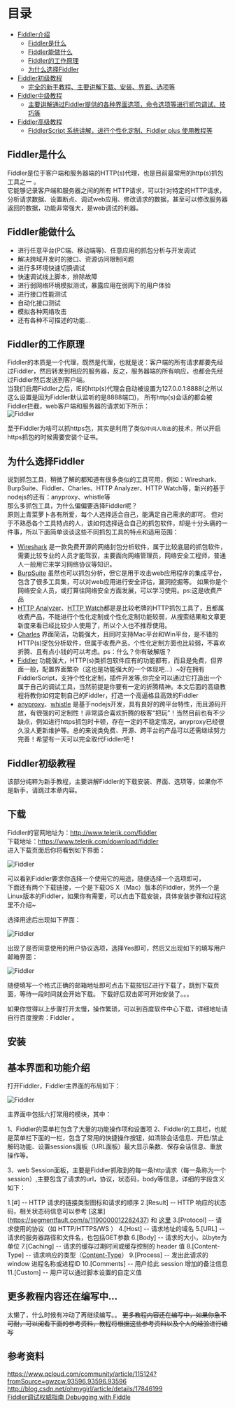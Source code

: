 # 目录
* [Fiddler介绍](#Fiddler介绍)
  * [Fiddler是什么](#Fiddler是什么)
  * [Fiddler能做什么](#Fiddler能做什么)
  * [Fiddler的工作原理](#Fiddler的工作原理)
  * [为什么选择Fiddler](#为什么选择Fiddler)
* [Fiddler初级教程](#更多教程内容还在编写中...)
  * [完全的新手教程、主要讲解下载、安装、界面、选项等](#更多教程内容还在编写中...)
* [Fiddler中级教程](#Fiddler中级教程)
  * [主要讲解通过Fiddler提供的各种界面选项，命令选项等进行抓包调试、技巧等](#更多教程内容还在编写中...)
* [Fiddler高级教程](#更多教程内容还在编写中...)
  * [FiddlerScript 系统讲解，进行个性化定制、Fiddler plus 使用教程等](#更多教程内容还在编写中...)

## Fiddler是什么
Fiddler是位于客户端和服务器端的HTTP(s)代理，也是目前最常用的http(s)抓包工具之一 。   
它能够记录客户端和服务器之间的所有 HTTP请求，可以针对特定的HTTP请求，分析请求数据、设置断点、调试web应用、修改请求的数据，甚至可以修改服务器返回的数据，功能非常强大，是web调试的利器。

## Fiddler能做什么

* 进行任意平台(PC端、移动端等)、任意应用的抓包分析与开发调试
* 解决跨域开发时的接口、资源访问限制问题
* 进行多环境快速切换调试
* 快速调试线上脚本，排除故障
* 进行弱网络环境模拟测试，暴露应用在弱网下的用户体验
* 进行接口性能测试
* 自动化接口测试
* 模拟各种网络攻击
* 还有各种不可描述的功能...

## Fiddler的工作原理
Fiddler的本质是一个代理，既然是代理，也就是说：客户端的所有请求都要先经过Fiddler，然后转发到相应的服务器，反之，服务器端的所有响应，也都会先经过Fiddler然后发送到客户端。  
当我们启用Fiddler之后，IE的http(s)代理会自动被设置为127.0.0.1:8888(之所以这么设置是因为Fiddler默认监听的是8888端口)， 所有http(s)会话的都会被Fiddler拦截，web客户端和服务器的请求如下所示：  
![Fiddler](img/pic001.png)  

至于Fiddler为啥可以抓https包，其实是利用了类似`中间人攻击`的技术，所以开启https抓包的时候需要安装个证书。

## 为什么选择Fiddler
说到抓包工具，稍微了解的都知道有很多类似的工具可用，例如：Wireshark、BurpSuite、Fiddler、Charles、HTTP Analyzer、HTTP Watch等，新兴的基于nodejs的还有：anyproxy、whistle等  
那么多抓包工具，为什么偏偏要选择Fiddler呢？  
原则上青菜萝卜各有所爱，每个人选择适合自己，能满足自己需求的即可。
但对于不熟悉各个工具特点的人，该如何选择适合自己的抓包软件，却是十分头痛的一件事，所以下面简单谈谈这些不同抓包工具的特点和适用范围：  
* [Wireshark](https://www.wireshark.org/) 是一款免费开源的网络封包分析软件，属于比较底层的抓包软件，需要比较专业的人员才能驾驭，主要面向网络管理员，网络安全工程师，普通人一般用它来学习网络协议等知识。
* [BurpSuite](https://portswigger.net/burp/) 虽然也可以抓包分析，但它是用于攻击web应用程序的集成平台，包含了很多工具集，可以对web应用进行安全评估，漏洞挖掘等。 如果你是个网络安全人员，或打算往网络安全方面发展，可以学习使用。ps:这是收费产品  
* [HTTP Analyzer](http://www.ieinspector.com/)、[HTTP Watch](http://www.httpwatch.com/)都是是比较老牌的HTTP抓包工具了，且都属收费产品，不能进行个性化定制或个性化定制功能较弱，从搜索结果和文章更新度来看已经比较少人使用了，所以个人也不推荐使用。
* [Charles](https://www.charlesproxy.com/) 界面简洁，功能强大，且同时支持Mac平台和Win平台，是不错的HTTP(s)捉包分析软件，但属于收费产品，个性化定制方面也比较弱，不喜欢折腾、且有点小钱的可以考虑。ps：什么？你有破解版？
* [Fiddler](http://www.telerik.com/fiddler) 功能强大，HTTP(s)类抓包软件应有的功能都有，而且是免费，但界面一般，配置界面繁杂（这也是功能强大的一个体现吧...）~好在拥有FiddlerScript，支持个性化定制，插件开发等,你完全可以通过它打造出一个属于自己的调试工具，当然前提是你要有一定的折腾精神。本文后面的高级教程将教你如何定制自己的Fiddler，打造一个高逼格且高效的Fiddler
* [anyproxy](https://github.com/alibaba/anyproxy)、[whistle](https://github.com/avwo/whistle) 是基于nodejs开发，具有良好的跨平台特性，而且源码开放，有很强的可定制性！非常适合喜欢折腾的极客“把玩”！当然目前也有不少缺点，例如进行https抓包时卡顿，存在一定的不稳定情况，anyproxy已经很久没人更新维护等。总的来说类免费、开源、跨平台的产品可以还需继续努力完善！希望有一天可以完全取代Fiddler吧！

## Fiddler初级教程

该部分纯粹为新手教程，主要讲解Fiddler的下载安装、界面、选项等，如果你不是新手，请跳过本章内容。
## 下载
Fiddler的官网地址为：http://www.telerik.com/fiddler  
下载地址：https://www.telerik.com/download/fiddler  
进入下载页面后你将看到如下界面：  
  
  ![Fiddler](img/downloadFiddler_dec01.png)
  
可以看到Fiddler要求你选择一个使用它的用途，随便选择一个选项即可，  
下面还有两个下载链接，一个是下载OS X（Mac）版本的Fiddler，另外一个是Linux版本的Fiddler，如果你有需要，可以点击下载安装，具体安装步骤和过程这里不介绍~  
  
选择用途后出现如下界面：  
  
  ![Fiddler](img/downloadFiddler_dec02.png)    
 
 出现了是否同意使用的用户协议选项，选择Yes即可，然后又出现如下的填写用户邮箱界面：  
  
  ![Fiddler](img/downloadFiddler_dec03.png)  
  
随便填写一个格式正确的邮箱地址即可点击下载按钮Z进行下载了，跳到下载页面，等待一段时间就会开始下载。
下载好后双击即可开始安装了。。。

如果你觉得以上步骤打开太慢，操作繁琐，可以到百度软件中心下载，详细地址请自行百度搜索：Fiddler 。

## 安装

## 基本界面和功能介绍
打开Fiddler，Fiddler主界面的布局如下：

  ![Fiddler](img/UI_base.png)

主界面中包括六打常用的模块，其中：

1、Fiddler的菜单栏包含了大量的功能操作项和设置项
2、Fiddler的工具栏，也就是菜单栏下面的一栏，包含了常用的快捷操作按钮，如清除会话信息、开启/禁止解码功能、设置sessions面板（URL面板）最大显示条数、保存会话信息、重放操作等。

3、web Session面板，主要是Fiddler抓取到的每一条http请求（每一条称为一个session）,主要包含了请求的url，协议，状态码，body等信息，详细的字段含义如下：

 1.[#] -- HTTP 请求的链接类型图标和请求的顺序
 2.[Result] -- HTTP 响应的状态码，相关状态码信息可以参考 [这里] (https://segmentfault.com/a/1190000012282437) 和 [这里](http://tool.oschina.net/commons?type=5)
 3.[Protocol] -- 请求使用的协议（如 HTTP/HTTPS/WS ）
 4.[Host] -- 请求地址的域名
 5.[URL] -- 请求的服务器路径和文件名，也包括GET参数
 6.[Body] -- 请求的大小，以byte为单位
 7.[Caching] -- 请求的缓存过期时间或缓存控制的 header 值
 8.[Content-Type] -- 请求响应的类型（[Content-Type](http://tool.oschina.net/commons)）
 9.[Process] -- 发出此请求的 window 进程名称或进程ID
10.[Comments] -- 用户给此 session 增加的备注信息
11.[Custom] -- 用户可以通过脚本设置的自定义值




## 更多教程内容还在编写中...
太懒了，什么时候有冲动了再继续编写。。
~~更多教程内容还在编写中，如果你急不可耐，可以阅看下面的参考资料，教程将根据这些参考资料以及个人的经验进行编写~~

## 参考资料
https://www.qcloud.com/community/article/115124?fromSource=gwzcw.93596.93596.93596  
http://blog.csdn.net/ohmygirl/article/details/17846199  
[Fiddler调试权威指南 Debugging with Fiddle](https://item.jd.com/11398605.html)